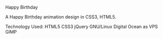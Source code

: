 Happy Birthday

A Happy Birthday animation design in CSS3, HTML5.

Technology Used: HTML5 CSS3 jQuery GNU/Linux Digital Ocean as VPS GIMP
